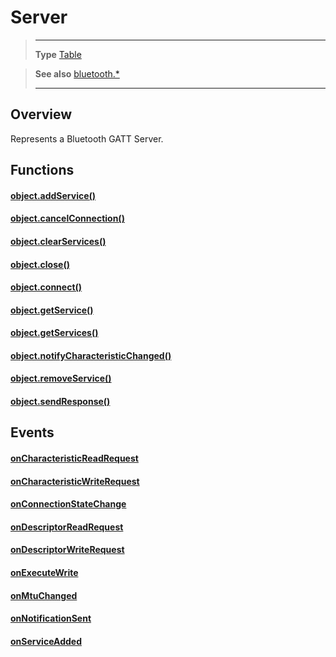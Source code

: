 # Server

> --------------------- ------------------------------------------------------------------------------------------
> __Type__              [Table](https://docs.coronalabs.com/api/type/Table.html)


> __See also__          [bluetooth.*](/plugin/bluetooth/)
> --------------------- ------------------------------------------------------------------------------------------

## Overview

Represents a Bluetooth GATT Server.

## Functions

#### [object.addService()](/plugin/bluetooth/type/Server/addService)

#### [object.cancelConnection()](/plugin/bluetooth/type/Server/cancelConnection)

#### [object.clearServices()](/plugin/bluetooth/type/Server/clearServices)

#### [object.close()](/plugin/bluetooth/type/Server/close)

#### [object.connect()](/plugin/bluetooth/type/Server/connect)

#### [object.getService()](/plugin/bluetooth/type/Server/getService)

#### [object.getServices()](/plugin/bluetooth/type/Server/getServices)

#### [object.notifyCharacteristicChanged()](/plugin/bluetooth/type/Server/notifyCharacteristicChanged)

#### [object.removeService()](/plugin/bluetooth/type/Server/removeService)

#### [object.sendResponse()](/plugin/bluetooth/type/Server/sendResponse)

## Events

#### [onCharacteristicReadRequest](/plugin/bluetooth/type/Server/event/onCharacteristicReadRequest/)

#### [onCharacteristicWriteRequest](/plugin/bluetooth/type/Server/event/onCharacteristicWriteRequest/)

#### [onConnectionStateChange](/plugin/bluetooth/type/Server/event/onConnectionStateChange/)

#### [onDescriptorReadRequest](/plugin/bluetooth/type/Server/event/onDescriptorReadRequest/)

#### [onDescriptorWriteRequest](/plugin/bluetooth/type/Server/event/onDescriptorWriteRequest/)

#### [onExecuteWrite](/plugin/bluetooth/type/Server/event/onExecuteWrite/)

#### [onMtuChanged](/plugin/bluetooth/type/Server/event/onMtuChanged/)

#### [onNotificationSent](/plugin/bluetooth/type/Server/event/onNotificationSent/)

#### [onServiceAdded](/plugin/bluetooth/type/Server/event/onServiceAdded/)
